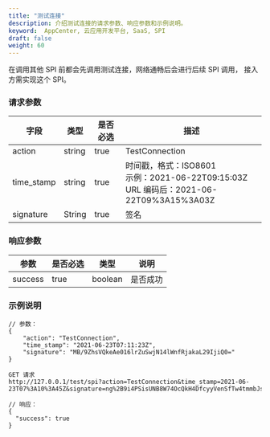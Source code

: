 ```yaml
---
title: "测试连接"
description: 介绍测试连接的请求参数、响应参数和示例说明。
keyword:  AppCenter, 云应用开发平台, SaaS, SPI
draft: false
weight: 60
---
```


在调用其他 SPI 前都会先调用测试连接，网络通畅后会进行后续 SPI 调用， 接入方需实现这个 SPI。

### 请求参数

| 字段       | 类型   | 是否必选 | 描述                                                         |
| ---------- | ------ | -------- | ------------------------------------------------------------ |
| action     | string | true     | TestConnection                                               |
| time_stamp | string | true     | 时间戳，格式：ISO8601<br />示例：2021-06-22T09:15:03Z<br />URL 编码后：2021-06-22T09%3A15%3A03Z |
| signature  | String | true     | 签名                                                         |

### 响应参数

| 参数    | 是否必选 | 类型    | 说明     |
| ------- | -------- | ------- | -------- |
| success | true     | boolean | 是否成功 |

### 示例说明

```
// 参数：
{
    "action": "TestConnection",
    "time_stamp": "2021-06-23T07:11:23Z",
    "signature": "MB/9ZhsVQkeAe016lrZuSwjN14lWnfRjakaL29IjiQ0="
}
```

```
GET 请求
http://127.0.0.1/test/spi?action=TestConnection&time_stamp=2021-06-23T07%3A10%3A45Z&signature=ng%2B9i4PSisUNB8W74OcQkH4DfcyyVenSfTw4tmmbJso%3D
```

```
// 响应：
{
  "success": true
}
```
